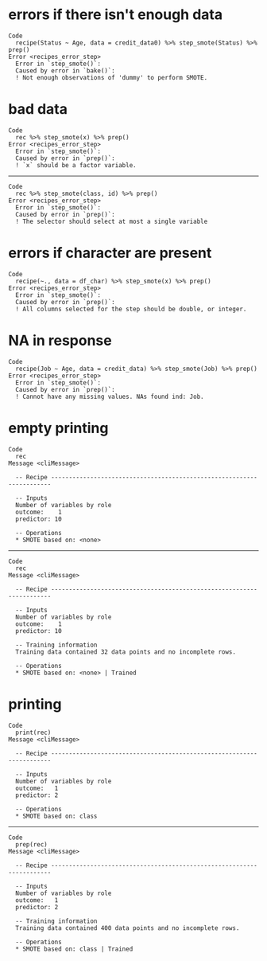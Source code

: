 # errors if there isn't enough data

    Code
      recipe(Status ~ Age, data = credit_data0) %>% step_smote(Status) %>% prep()
    Error <recipes_error_step>
      Error in `step_smote()`:
      Caused by error in `bake()`:
      ! Not enough observations of 'dummy' to perform SMOTE.

# bad data

    Code
      rec %>% step_smote(x) %>% prep()
    Error <recipes_error_step>
      Error in `step_smote()`:
      Caused by error in `prep()`:
      ! `x` should be a factor variable.

---

    Code
      rec %>% step_smote(class, id) %>% prep()
    Error <recipes_error_step>
      Error in `step_smote()`:
      Caused by error in `prep()`:
      ! The selector should select at most a single variable

# errors if character are present

    Code
      recipe(~., data = df_char) %>% step_smote(x) %>% prep()
    Error <recipes_error_step>
      Error in `step_smote()`:
      Caused by error in `prep()`:
      ! All columns selected for the step should be double, or integer.

# NA in response

    Code
      recipe(Job ~ Age, data = credit_data) %>% step_smote(Job) %>% prep()
    Error <recipes_error_step>
      Error in `step_smote()`:
      Caused by error in `prep()`:
      ! Cannot have any missing values. NAs found ind: Job.

# empty printing

    Code
      rec
    Message <cliMessage>
      
      -- Recipe ----------------------------------------------------------------------
      
      -- Inputs 
      Number of variables by role
      outcome:    1
      predictor: 10
      
      -- Operations 
      * SMOTE based on: <none>

---

    Code
      rec
    Message <cliMessage>
      
      -- Recipe ----------------------------------------------------------------------
      
      -- Inputs 
      Number of variables by role
      outcome:    1
      predictor: 10
      
      -- Training information 
      Training data contained 32 data points and no incomplete rows.
      
      -- Operations 
      * SMOTE based on: <none> | Trained

# printing

    Code
      print(rec)
    Message <cliMessage>
      
      -- Recipe ----------------------------------------------------------------------
      
      -- Inputs 
      Number of variables by role
      outcome:   1
      predictor: 2
      
      -- Operations 
      * SMOTE based on: class

---

    Code
      prep(rec)
    Message <cliMessage>
      
      -- Recipe ----------------------------------------------------------------------
      
      -- Inputs 
      Number of variables by role
      outcome:   1
      predictor: 2
      
      -- Training information 
      Training data contained 400 data points and no incomplete rows.
      
      -- Operations 
      * SMOTE based on: class | Trained

